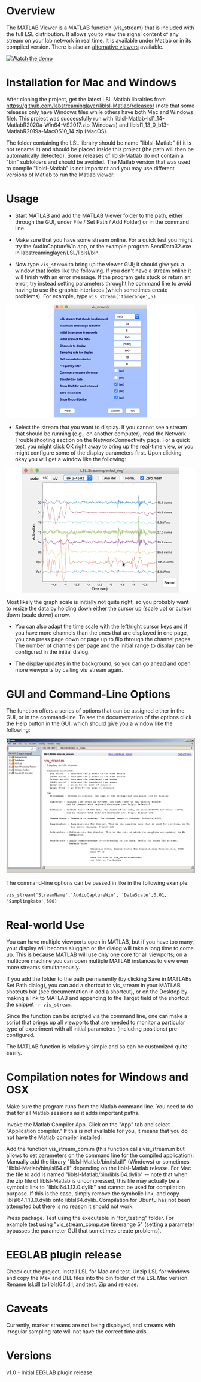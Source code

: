 # Overview

The MATLAB Viewer is a MATLAB function (vis\_stream) that is included with the full LSL distribution. It allows you to view the signal content of any stream on your lab network in real time. It is available under Matlab or in its compiled version. There is also an [alternative viewers](https://labstreaminglayer.readthedocs.io/info/viewers.html) available.

[![Watch the demo](http://img.youtube.com/vi/tDDkrmv3ZKE/0.jpg)](https://www.youtube.com/embed/tDDkrmv3ZKE?start=66)

# Installation for Mac and Windows

After cloning the project, get the latest LSL Matlab librairies from https://github.com/labstreaminglayer/liblsl-Matlab/releases/ (note that some releases only have Windows files while others have both Mac and Windows file). This project was successfully run with liblsl-Matlab-lsl1_14-MatlabR2020a-Win64-VS2017.zip (Windows) and liblsl1_13_0_b13-MatlabR2019a-MacOS10_14.zip (MacOS).

The folder containing the LSL librairy should be name "liblsl-Matlab" (if it is not rename it) and should be placed inside this project (the path will then be automatically detected). Some releases of liblsl-Matlab do not contain a "bin" subfolders and should be avoided. The Matlab version that was used to compile "liblsl-Matlab" is not important and you may use different versions of Matlab to run the Matlab viewer.

# Usage

  * Start MATLAB and add the MATLAB Viewer folder to the path, either through the GUI, under File / Set Path / Add Folder) or in the command line.

  * Make sure that you have some stream online. For a quick test you might try the AudioCaptureWin app, or the example program SendData32.exe in labstreaminglayer/LSL/liblsl/bin.

  * Now type `vis_stream` to bring up the viewer GUI; it should give you a window that looks like the following. If you don't have a stream online it will finish with an error message. If the program gets stuck or return an error, try instead setting parameters throught he command line to avoid having to use the graphic interfaces (which sometimes create problems). For example, type `vis_stream('timerange',5)`

![screenshots/visstream-gui.png](screenshots/visstream-gui2.png)

  * Select the stream that you want to display. If you cannot see a stream that should be running (e.g., on another computer), read the Network Troubleshooting section on the NetworkConnectivity page. For a quick test, you might click OK right away to bring up the real-time view, or you might configure some of the display parameters first. Upon clicking okay you will get a window like the following:

![screenshots/visstream-initial.png](screenshots/visstream-scroll.png)

Most likely the graph scale is initially not quite right, so you probably want to resize the data by holding down either the cursor up (scale up) or cursor down (scale down) arrow.

  * You can also adapt the time scale with the left/right cursor keys and if you have more channels than the ones that are displayed in one page, you can press page down or page up to flip through the channel pages. The number of channels per page and the initial range to display can be configured in the initial dialog.

  * The display updates in the background, so you can go ahead and open more viewports by calling vis_stream again.


# GUI and Command-Line Options
The function offers a series of options that can be assigned either in the GUI, or in the command-line. To see the documentation of the options click the Help button in the GUI, which should give you a window like the following:

![screenshots/visstream-docs.png](screenshots/visstream-docs.png)

The command-line options can be passed in like in the following example:

`vis_stream('StreamName','AudioCaptureWin', 'DataScale',0.01, 'SamplingRate',500)`

# Real-world Use
You can have multiple viewports open in MATLAB, but if you have too many, your display will become sluggish or the dialog will take a long time to come up. This is because MATLAB will use only one core for all viewports; on a multicore machine you can open multiple MATLAB instances to view even more streams simultaneously.

If you add the folder to the path permanently (by clicking Save in MATLABs Set Path dialog), you can add a shortcut to vis\_stream in your MATLAB shotcuts bar (see documentation in add a shortcut), or on the Desktop by making a link to MATLAB and appending to the Target field of the shortcut the snippet `-r vis_stream`.

Since the function can be scripted via the command line, one can make a script that brings up all viewports that are needed to monitor a particular type of experiment with all initial parameters (including positions) pre-configured.

The MATLAB function is relatively simple and so can be customized quite easily.

# Compilation notes for Windows and OSX
Make sure the program runs from the Matlab command line. You need to do that for all Matlab sessions as it adds important paths.

Invoke the Matlab Compiler App. Click on the "App" tab and select "Application compiler." If this is not available for you, it means that you do not have the Matlab compiler installed.

Add the function vis_stream_com.m (this function calls vis_stream.m but allows to set parameters on the command line for the compiled application). Manually add the library "liblsl-Matlab/bin/lsl.dll" (Windows) or sometimes "liblsl-Matlab/bin/lsl64.dll" depending on the liblsl-Matlab release. For Mac the file to add is named "liblsl-Matlab/bin/liblsl64.dylib" -- note that when the zip file of liblsl-Matlab is uncompressed, this file may actually be a symbolic link to "liblsl64.1.13.0.dylib" and cannot be used for compilation purpose. If this is the case, simply remove the symbolic link, and copy liblsl64.1.13.0.dylib onto liblsl64.dylib. Compilation for Ubuntu has not been attempted but there is no reason it should not work.

Press package. Test using the executable in "for_testing" folder. For example test using "vis_stream_comp.exe timerange 5" (setting a parameter bypasses the parameter GUI that sometimes create problems).

# EEGLAB plugin release

Check out the project. Install LSL for Mac and test. Unzip LSL for windows and copy the Mex and DLL files into the bin folder of the LSL Mac version. Rename lsl.dll to liblsl64.dll, and test. Zip and release.

# Caveats
Currently, marker streams are not being displayed, and streams with irregular sampling rate will not have the correct time axis.

# Versions

v1.0 - Initial EEGLAB plugin release

